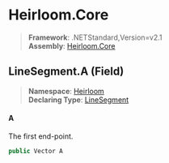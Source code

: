 # Heirloom.Core

> **Framework**: .NETStandard,Version=v2.1  
> **Assembly**: [Heirloom.Core][0]

## LineSegment.A (Field)

> **Namespace**: [Heirloom][0]  
> **Declaring Type**: [LineSegment][1]

#### A

The first end-point.

```cs
public Vector A
```

[0]: ../../../Heirloom.Core.md
[1]: ../LineSegment.md
